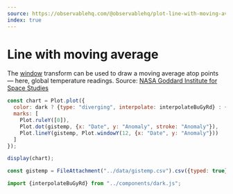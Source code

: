 ```yaml
---
source: https://observablehq.com/@observablehq/plot-line-with-moving-average
index: true
---
```


# Line with moving average

The [window](https://observablehq.com/plot/transforms/window) transform can be used to draw a moving average atop points — here, global temperature readings. Source: [NASA Goddard Institute for Space Studies](https://data.giss.nasa.gov/gistemp/)

```js echo
const chart = Plot.plot({
  color: dark ? {type: "diverging", interpolate: interpolateBuGyRd} : {scheme: "BuRd"},
  marks: [
    Plot.ruleY([0]),
    Plot.dot(gistemp, {x: "Date", y: "Anomaly", stroke: "Anomaly"}),
    Plot.lineY(gistemp, Plot.windowY(12, {x: "Date", y: "Anomaly"}))
  ]
});

display(chart);
```

```js echo
const gistemp = FileAttachment("../data/gistemp.csv").csv({typed: true});
```

```js echo
import {interpolateBuGyRd} from "../components/dark.js";
```
